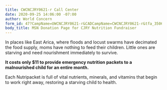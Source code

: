 ```yaml
---
title: CWCNCJRY0621-r Call Center
date: 2020-09-25 14:06:00 -07:00
author: World Concern
form_id: 47?CampName=UWCNCJRY0621-r&CADCampName=CWCNCJRY0621-r&tfa_3506=Canada&tfa_1244=NutritionRadio
body_title: MSN Donation Page for CJRY Nutrition Fundraiser
---
```


In places like East Arica, where floods and locust swarms have decimated the food supply, moms have nothing to feed their children. Little ones are starving and need nourishment immediately to survive.  

**It costs only $11 to provide emergency nutrition packets to a malnourished child for an entire month.**

Each Nutripacket is full of vital nutrients, minerals, and vitamins that begin to work right away, restoring a starving child to health.
